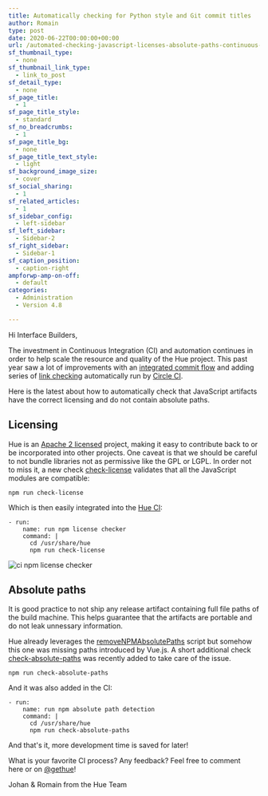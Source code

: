 ```yaml
---
title: Automatically checking for Python style and Git commit titles
author: Romain
type: post
date: 2020-06-22T00:00:00+00:00
url: /automated-checking-javascript-licenses-absolute-paths-continuous-integration/
sf_thumbnail_type:
  - none
sf_thumbnail_link_type:
  - link_to_post
sf_detail_type:
  - none
sf_page_title:
  - 1
sf_page_title_style:
  - standard
sf_no_breadcrumbs:
  - 1
sf_page_title_bg:
  - none
sf_page_title_text_style:
  - light
sf_background_image_size:
  - cover
sf_social_sharing:
  - 1
sf_related_articles:
  - 1
sf_sidebar_config:
  - left-sidebar
sf_left_sidebar:
  - Sidebar-2
sf_right_sidebar:
  - Sidebar-1
sf_caption_position:
  - caption-right
ampforwp-amp-on-off:
  - default
categories:
  - Administration
  - Version 4.8

---
```


Hi Interface Builders,

The investment in Continuous Integration (CI) and automation continues in order to help scale the resource and quality of the Hue project. This past year saw a lot of improvements with an [integrated commit flow](https://gethue.com/improving-the-developer-productivity-with-some-continuous-integration/) and adding series of [link checking](https://gethue.com/checking-dead-links-automatically-continuous-integration/) automatically run by [Circle CI](https://circleci.com/gh/cloudera/hue).

Here is the latest about how to automatically check that JavaScript artifacts have the correct licensing and do not contain absolute paths.

## Licensing

Hue is an [Apache 2 licensed](https://www.apache.org/licenses/LICENSE-2.0) project, making it easy to contribute back to or be incorporated into other projects. One caveat is that we should be careful to not bundle libraries not as permissive like the GPL or LGPL. In order not to miss it, a new check [check-license](https://github.com/cloudera/hue/tree/master/tools/license) validates that all the JavaScript modules are compatible:

    npm run check-license

Which is then easily integrated into the [Hue CI](https://github.com/cloudera/hue/blob/master/.circleci/config.yml#L124):

    - run:
        name: run npm license checker
        command: |
          cd /usr/share/hue
          npm run check-license

![ci npm license checker](https://cdn.gethue.com/uploads/2020/06/ci-nmp-license-checker.png)

## Absolute paths

It is good practice to not ship any release artifact containing full file paths of the build machine. This helps guarantee that the artifacts are portable and do not leak unnessary information.

Hue already leverages the [removeNPMAbsolutePaths](https://github.com/juanjoDiaz/removeNPMAbsolutePaths) script but somehow this one was missing paths introduced by Vue.js. A short additional check [check-absolute-paths](https://github.com/cloudera/hue/tree/master/tools/detect-absolute-paths) was recently added to take care of the issue.

    npm run check-absolute-paths

And it was also added in the CI:

    - run:
        name: run npm absolute path detection
        command: |
          cd /usr/share/hue
          npm run check-absolute-paths

And that's it, more development time is saved for later!

What is your favorite CI process? Any feedback? Feel free to comment here or on [@gethue](https://twitter.com/gethue)!

Johan & Romain from the Hue Team

